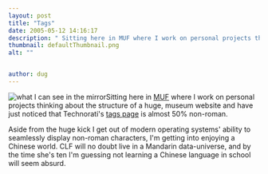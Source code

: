 ```yaml
---
layout: post
title: "Tags"
date: 2005-05-12 14:16:17
description: " Sitting here in MUF where I work on personal projects thinking about the structure of a huge, museum website and have just noticed that Technorati&#8217;s tags page is almost 50% non-roman. Aside from the huge kick I get out&#8230;"
thumbnail: defaultThumbnail.png
alt: ""


author: dug
---
```


<p><img src="http://photos5.flickr.com/7059920_ace0a39d72_s.jpg" alt="what I can see in the mirror" class="left" style="float:left" /> Sitting here in <a href="http://www.muf.co.uk/"><span class="caps">MUF</span></a> where I work on personal projects thinking about the structure of a huge, museum website and have just noticed that Technorati's <a href="http://www.technorati.com/tag/">tags page</a> is almost 50% non-roman.</p>

<p>Aside from the huge kick I get out of modern operating systems' ability to seamlessly display non-roman characters, I'm getting into enjoying a Chinese world. <span class="caps">CLF </span>will no doubt live in a Mandarin data-universe, and by the time she's ten I'm guessing not learning a Chinese language in school will seem absurd.</p>
